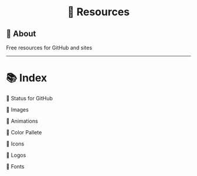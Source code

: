 # <p align="center">💫 Resources</p>

## 📝 About
Free resources for GitHub and sites

---

# 📚 Index
🔖 Status for GitHub

🔖 Images

🔖 Animations

🔖 Color Pallete

🔖 Icons

🔖 Logos

🔖 Fonts



